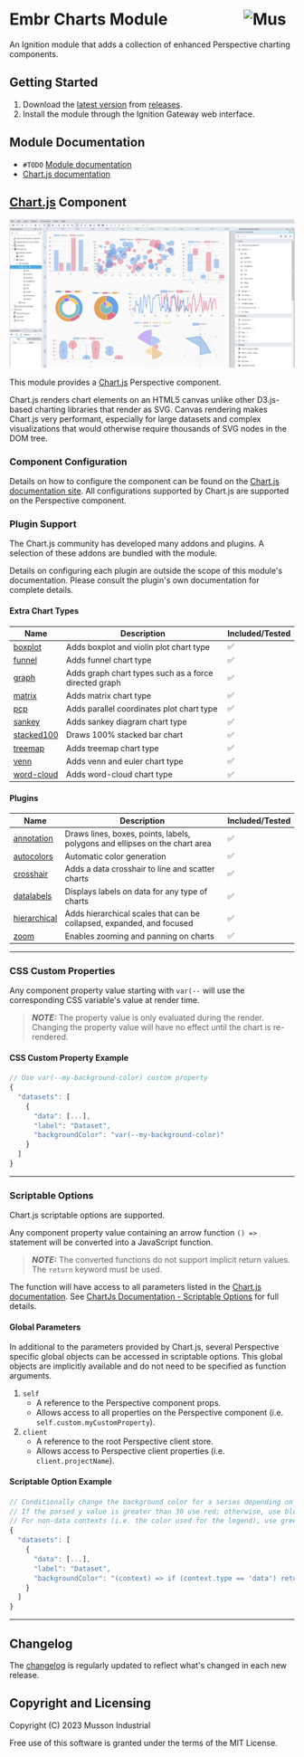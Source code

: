 # Embr Charts Module [<img src="https://cdn.mussonindustrial.com/files/public/images/emblem.svg" alt="Musson Industrial Logo" width="90" height="40" align="right">][embr]

An Ignition module that adds a collection of enhanced Perspective charting components.

## Getting Started
1. Download the [latest version] from [releases].
2. Install the module through the Ignition Gateway web interface.

## Module Documentation
- `#TODO` [Module documentation][documentation]
- [Chart.js documentation][Chart.js documentation]

## [Chart.js] Component

![chart-js.png](./docs/examples/chart-js.png)

This module provides a [Chart.js] Perspective component.

Chart.js renders chart elements on an HTML5 canvas unlike other D3.js-based charting libraries that render as SVG. 
Canvas rendering makes Chart.js very performant, especially for large datasets and complex visualizations that would otherwise require thousands of SVG nodes in the DOM tree.

### Component Configuration

Details on how to configure the component can be found on the [Chart.js documentation site][Chart.js documentation].
All configurations supported by Chart.js are supported on the Perspective component.

### Plugin Support
The Chart.js community has developed many addons and plugins. A selection of these addons are bundled with the module.

Details on configuring each plugin are outside the scope of this module's documentation. Please consult the plugin's own documentation for complete details.

#### Extra Chart Types
| Name                                                               | Description                                             | Included/Tested |
|--------------------------------------------------------------------|---------------------------------------------------------|-----------------|
| [boxplot](https://github.com/sgratzl/chartjs-chart-boxplot)        | Adds boxplot and violin plot chart type                 | ✅               |
| [funnel](https://github.com/sgratzl/chartjs-chart-funnel)          | Adds funnel chart type                                  | ✅               |
| [graph](https://github.com/sgratzl/chartjs-chart-graph)            | Adds graph chart types such as a force directed graph   | ✅               |
| [matrix](https://github.com/kurkle/chartjs-chart-matrix)           | Adds matrix chart type                                  | ✅               |
| [pcp](https://github.com/sgratzl/chartjs-chart-pcp)                | Adds parallel coordinates plot chart type               | ✅               |
| [sankey](https://github.com/kurkle/chartjs-chart-sankey)           | Adds sankey diagram chart type                          | ✅               |
| [stacked100](https://github.com/y-takey/chartjs-plugin-stacked100) | Draws 100% stacked bar chart                            | ✅               |
| [treemap](https://github.com/kurkle/chartjs-chart-treemap)         | Adds treemap chart type                                 | ✅               |
| [venn](https://github.com/upsetjs/chartjs-chart-venn)              | Adds venn and euler chart type                          | ✅               |
| [word-cloud](https://github.com/sgratzl/chartjs-chart-wordcloud)   | Adds word-cloud chart type                              | ✅               |

#### Plugins

| Name                                                                           | Description                                                                 | Included/Tested |
|--------------------------------------------------------------------------------|-----------------------------------------------------------------------------|-----------------|
| [annotation](https://github.com/chartjs/chartjs-plugin-annotation)             | Draws lines, boxes, points, labels, polygons and ellipses on the chart area | ✅               |
| [autocolors](https://github.com/kurkle/chartjs-plugin-autocolors)              | Automatic color generation                                                  | ✅               |
| [crosshair](https://github.com/abelheinsbroek/chartjs-plugin-crosshair)        | Adds a data crosshair to line and scatter charts                            | ✅               |
| [datalabels](https://github.com/chartjs/chartjs-plugin-datalabels)             | Displays labels on data for any type of charts                              | ✅               |
| [hierarchical](https://github.com/sgratzl/chartjs-plugin-hierarchical)         | Adds hierarchical scales that can be collapsed, expanded, and focused       | ✅               |
| [zoom](https://github.com/chartjs/chartjs-plugin-zoom)                         | Enables zooming and panning on charts                                       | ✅               |

---
### CSS Custom Properties
Any component property value starting with `var(--` will use the corresponding CSS variable's value at render time.

> **_NOTE:_** The property value is only evaluated during the render. Changing the property value will have no effect until the chart is re-rendered.

#### CSS Custom Property Example
```js
// Use var(--my-background-color) custom property
{
  "datasets": [
    {
      "data": [...],
      "label": "Dataset",
      "backgroundColor": "var(--my-background-color)"
    }
  ]
}
```

---
### Scriptable Options
Chart.js scriptable options are supported.

Any component property value containing an arrow function `() =>` statement will be converted into a JavaScript function.
> **_NOTE:_** The converted functions do not support implicit return values. The `return` keyword must be used.

The function will have access to all parameters listed in the [Chart.js documentation].
See [ChartJs Documentation - Scriptable Options](https://www.chartjs.org/docs/latest/general/options.html#scriptable-options) for full details.

#### Global Parameters
In additional to the parameters provided by Chart.js, several Perspective specific global objects can be accessed in scriptable options.
This global objects are implicitly available and do not need to be specified as function arguments.

1. `self` 
      - A reference to the Perspective component props. 
      - Allows access to all properties on the Perspective component (i.e. `self.custom.myCustomProperty`).
2. `client` 
      - A reference to the root Perspective client store. 
      - Allows access to Perspective client properties (i.e. `client.projectName`).


#### Scriptable Option Example
```js
// Conditionally change the background color for a series depending on the y value.
// If the parsed y value is greater than 30 use red; otherwise, use blue.
// For non-data contexts (i.e. the color used for the legend), use green.
{
  "datasets": [
    {
      "data": [...],
      "label": "Dataset",
      "backgroundColor": "(context) => if (context.type == 'data') return context.parsed.y > 30 ? 'red' : 'blue'; else return 'green'; "
    }
  ]
}
```

---
## Changelog

The [changelog](https://github.com/mussonindustrial/embr/blob/main/modules/embr-chart-js/CHANGELOG.md) is regularly updated to reflect what's changed in each new release.

## Copyright and Licensing

Copyright (C) 2023 Musson Industrial

Free use of this software is granted under the terms of the MIT License.

[embr]: https://github.com/mussonindustrial/embr
[releases]: https://github.com/mussonindustrial/embr/releases
[documentation]: https://docs.mussonindustrial.com/
[latest version]: https://github.com/mussonindustrial/embr/releases/download/embr-chart-js-0.1.3-SNAPSHOT/Embr-Chartjs-module.modl
[Chart.js]: https://www.chartjs.org/
[Chart.js documentation]: https://www.chartjs.org/docs/latest/
[Chart.js Addons]: https://github.com/chartjs/awesome
